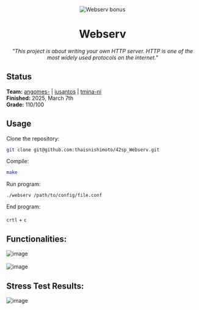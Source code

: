 <p align="center">
  <img src="https://github.com/thaisnishimoto/42-project-badges/blob/main/badges/webservm.png" alt="Webserv bonus"/>
</p>

<h1 align=center>
	<b>Webserv</b>
</h1>

<p align="center"><i>"This project is about writing your own HTTP server. HTTP is one of the most widely used protocols on the internet."</i></p>  

<h2>
 Status
</h2>

**Team:**  [angomes-](https://github.com/AndreGomesSilva) | [iusantos](https://github.com/iuryr) | [tmina-ni](https://github.com/thaisnishimoto/)  <br>
**Finished:**  2025, March 7th <br>
**Grade:** 110/100

<h2>
Usage
</h2>

Clone the repository:
```sh
git clone git@github.com:thaisnishimoto/42sp_Webserv.git
```
Compile:
```sh
make
```
Run program:
```
./webserv /path/to/config/file.conf
```
End program: <br> <br>
`crtl` + `c`

<h2>
Functionalities:
</h2>

![image](https://github.com/user-attachments/assets/3e6b8b32-1f0d-49f3-b576-1edc9f2b8de9)  <br> <br>
![image](https://github.com/user-attachments/assets/cd561cd6-8253-43f5-9bb0-91979447e5b4)

<h2>
Stress Test Results:
</h2>

![image](https://github.com/user-attachments/assets/671ac908-384b-4cbb-bb01-7402159ea4de)
